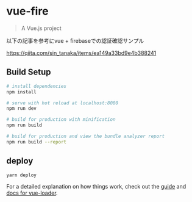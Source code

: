 # vue-fire

> A Vue.js project

以下の記事を参考にvue + firebaseでの認証確認サンプル

https://qiita.com/sin_tanaka/items/ea149a33bd9e4b388241

## Build Setup

``` bash
# install dependencies
npm install

# serve with hot reload at localhost:8080
npm run dev

# build for production with minification
npm run build

# build for production and view the bundle analyzer report
npm run build --report
```

## deploy

```bash
yarn deploy
```

For a detailed explanation on how things work, check out the [guide](http://vuejs-templates.github.io/webpack/) and [docs for vue-loader](http://vuejs.github.io/vue-loader).
